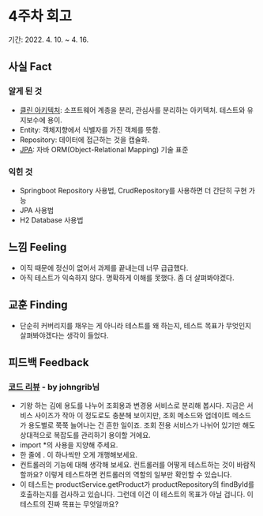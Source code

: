 # 4주차 회고  
기간: 2022. 4. 10.  ~ 4. 16.

## 사실 Fact
### 알게 된 것
- [클린 아키텍처](https://blog.cleancoder.com/uncle-bob/2012/08/13/the-clean-architecture.html): 소프트웨어 계층을 분리, 관심사를 분리하는 아키텍처. 테스트와 유지보수에 용이.
- Entity: 객체지향에서 식별자를 가진 객체를 뜻함. 
- Repository: 데이터에 접근하는 것을 캡슐화.
- [JPA](https://spring.io/projects/spring-data-jpa): 자바 ORM(Object-Relational Mapping) 기술 표준

### 익힌 것
- Springboot Repository 사용법, CrudRepository를 사용하면 더 간단히 구현 가능
- JPA 사용법
- H2 Database 사용법

## 느낌 Feeling
- 이직 때문에 정신이 없어서 과제를 끝내는데 너무 급급했다.
- 아직 테스트가 익숙하지 않다. 명확하게 이해를 못했다. 좀 더 살펴봐야겠다.

## 교훈 Finding
- 단순히 커버리지를 채우는 게 아니라 테스트를 왜 하는지, 테스트 목표가 무엇인지 살펴봐야겠다는 생각이 들었다.

## 피드백 Feedback
### [코드 리뷰](https://github.com/CodeSoom/spring-week4-assignment-1/pull/60) - by johngrib님 
- 기왕 하는 김에 용도를 나누어 조회용과 변경용 서비스로 분리해 봅시다. 지금은 서비스 사이즈가 작아 이 정도로도 충분해 보이지만, 조회 메소드와 업데이트 메소드가 용도별로 쭉쭉 늘어나는 건 흔한 일이죠. 조회 전용 서비스가 나뉘어 있기만 해도 상대적으로 복잡도를 관리하기 용이할 거에요.
- import *의 사용을 지양해 주세요.
- 한 줄에 . 이 하나씩만 오게 개행해보세요.
- 컨트롤러의 기능에 대해 생각해 보세요. 컨트롤러를 어떻게 테스트하는 것이 바람직할까요? 이렇게 테스트하면 컨트롤러의 역할의 일부만 확인할 수 있습니다.
- 이 테스트는 productService.getProduct가 productRepository의 findById를 호출하는지를 검사하고 있습니다. 그런데 이건 이 테스트의 목표가 아닐 겁니다. 이 테스트의 진짜 목표는 무엇일까요?
